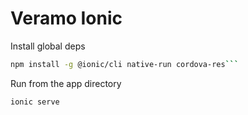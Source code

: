 # Veramo Ionic

Install global deps

````bash
npm install -g @ionic/cli native-run cordova-res```
````

Run from the app directory

```bash
ionic serve
```
